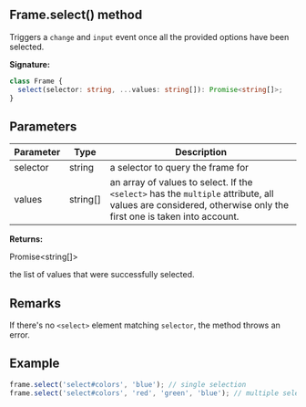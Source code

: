 ## Frame.select() method

Triggers a `change` and `input` event once all the provided options have been selected.

**Signature:**

```typescript
class Frame {
  select(selector: string, ...values: string[]): Promise<string[]>;
}
```

## Parameters

| Parameter | Type       | Description                                                                                                                                                                              |
| --------- | ---------- | ---------------------------------------------------------------------------------------------------------------------------------------------------------------------------------------- |
| selector  | string     | a selector to query the frame for                                                                                                                                                        |
| values    | string\[\] | an array of values to select. If the <code>&lt;select&gt;</code> has the <code>multiple</code> attribute, all values are considered, otherwise only the first one is taken into account. |

**Returns:**

Promise&lt;string\[\]&gt;

the list of values that were successfully selected.

## Remarks

If there's no `<select>` element matching `selector`, the method throws an error.

## Example

```js
frame.select('select#colors', 'blue'); // single selection
frame.select('select#colors', 'red', 'green', 'blue'); // multiple selections
```
